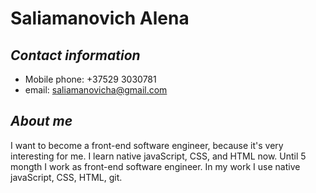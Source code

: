 # **Saliamanovich Alena** 
## *Contact information* 
* Mobile phone: +37529 3030781
* email: saliamanovicha@gmail.com 

## *About me*
I want to become a front-end software engineer, because it's very interesting for me. I learn native javaScript, CSS, and HTML now. Until 5 mongth I work as front-end software engineer. In my work I use native javaScript, CSS, HTML, git. 
